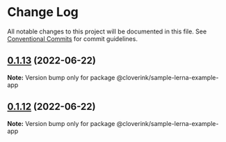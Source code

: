 # Change Log

All notable changes to this project will be documented in this file.
See [Conventional Commits](https://conventionalcommits.org) for commit guidelines.

## [0.1.13](https://github.com/cloverink/sample-lerna/compare/@cloverink/sample-lerna-example-app@0.1.12...@cloverink/sample-lerna-example-app@0.1.13) (2022-06-22)

**Note:** Version bump only for package @cloverink/sample-lerna-example-app





## [0.1.12](https://github.com/cloverink/sample-lerna/compare/@cloverink/sample-lerna-example-app@0.1.11...@cloverink/sample-lerna-example-app@0.1.12) (2022-06-22)

**Note:** Version bump only for package @cloverink/sample-lerna-example-app
